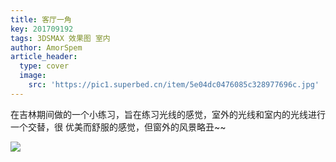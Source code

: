 ```yaml
---
title: 客厅一角
key: 201709192
tags: 3DSMAX 效果图 室内
author: AmorSpem
article_header:
  type: cover
  image:
    src: 'https://pic1.superbed.cn/item/5e04dc0476085c328977696c.jpg'
---
```


 在吉林期间做的一个小练习，旨在练习光线的感觉，室外的光线和室内的光线进行一个交替，很 优美而舒服的感觉，但窗外的风景略丑~~

<!--more-->

![](https://pic1.superbed.cn/item/5e04dc0476085c328977696c.jpg)


